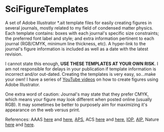 # SciFigureTemplates

A set of Adobe Illustrator *.ait template files for easily creating figures in several journals, mostly related to my field of condensed matter physics. Each template contains: boxes with each journal's specific size constraints; the preferred font label and style; and extra information pertinent to each journal (RGB/CMYK, minimum line thickness, etc). A hyper-link to the journal's figure information is included as well as a date with the latest revision.

I cannot state this enough, **USE THESE TEMPLATES AT YOUR OWN RISK**. I am not responsible for delays in your publication if template information is incorrect and/or out-dated. Creating the templates is very easy, so...make your own! I have a series of [YouTube videos](https://tiny.cc/illustr8) on how to create figures using Adobe Illustrator.

One extra word of caution: Journal's may state that they prefer CMYK, which means your figure may look different when posted online (usually RGB). It may sometimes be better to purposely aim for maximizing it's appearance on the web versus print.

References: AAAS [here](https://www.sciencemag.org/authors/instructions-preparing-initial-manuscript) and [here](https://www.science.org/do/10.5555/page.2385607/full/author_figure_prep_guide_2022-1723556677730.pdf), [APS](https://res.cloudinary.com/apsphysics/image/upload/v1715884920/aps-journals-style-guide_tnoyln.pdf), ACS [here](https://pubs.acs.org/page/4authors/submission/graphics_prep.html) and [here](https://researcher-resources.acs.org/publish/author_guidelines?coden=nalefd#appendix2), [IOP](https://publishingsupport.iopscience.iop.org/questions/figures-journal-articles/), [AIP](https://publishing.aip.org/resources/researchers/author-instructions/#graphics), Nature [here](https://www.nature.com/nature/for-authors/final-submission) and [here](https://www.nature.com/documents/nature-final-artwork.pdf).



